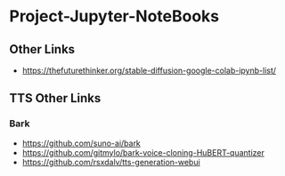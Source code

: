 # Project-Jupyter-NoteBooks

## Other Links
- https://thefuturethinker.org/stable-diffusion-google-colab-ipynb-list/

## TTS Other Links

### Bark
- https://github.com/suno-ai/bark
- https://github.com/gitmylo/bark-voice-cloning-HuBERT-quantizer
- https://github.com/rsxdalv/tts-generation-webui
